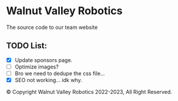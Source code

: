 # Walnut Valley Robotics

The source code to our team website

## TODO List:

- [X] Update sponsors page.
- [ ] Optimize images?
- [ ] Bro we need to dedupe the css file...
- [X] SEO not working... idk why.

&copy; Copyright Walnut Valley Robotics 2022-2023, All Right Reserved.
